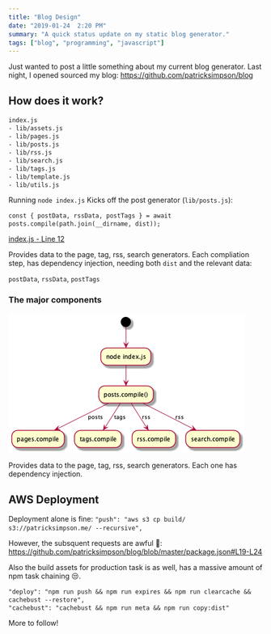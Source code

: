 ```yaml
---
title: "Blog Design"
date: "2019-01-24  2:20 PM"
summary: "A quick status update on my static blog generator."
tags: ["blog", "programming", "javascript"]
---
```


Just wanted to post a little something about my current blog generator.
Last night, I opened sourced my blog: https://github.com/patricksimpson/blog

## How does it work?

    index.js
    - lib/assets.js
    - lib/pages.js
    - lib/posts.js
    - lib/rss.js
    - lib/search.js
    - lib/tags.js
    - lib/template.js
    - lib/utils.js

Running `node index.js` Kicks off the post generator (`lib/posts.js`):

    const { postData, rssData, postTags } = await posts.compile(path.join(__dirname, dist));

[index.js - Line 12](https://github.com/patricksimpson/blog/blob/master/index.js#L12)

Provides data to the page, tag, rss, search generators.
Each compliation step, has dependency injection, needing both `dist` and the relevant data:

 `postData`, `rssData`, `postTags`

 ### The major components

![](blog-design_diagram.png)

Provides data to the page, tag, rss, search generators. Each one has dependency injection.

## AWS Deployment

Deployment alone is fine: `"push": "aws s3 cp build/ s3://patricksimpson.me/ --recursive",`

However, the subsquent requests are awful 🙈: https://github.com/patricksimpson/blog/blob/master/package.json#L19-L24

Also the build assets for production task is as well, has a massive amount of npm task chaining 😒.

    "deploy": "npm run push && npm run expires && npm run clearcache && cachebust --restore",
    "cachebust": "cachebust && npm run meta && npm run copy:dist"


More to follow!
